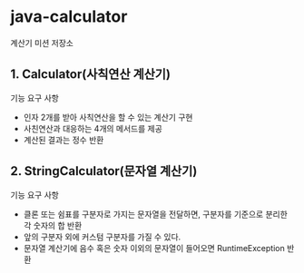 # java-calculator

계산기 미션 저장소

## 1. Calculator(사칙연산 계산기)

기능 요구 사항

- 인자 2개를 받아 사칙연산을 할 수 있는 계산기 구현
- 사친연산과 대응하는 4개의 메서드를 제공
- 계산된 결과는 정수 반환


## 2. StringCalculator(문자열 계산기)

기능 요구 사항

- 클론 또는 쉼표를 구분자로 가지는 문자열을 전달하면, 구분자를 기준으로 분리한 각 숫자의 합 반환
- 앞의 구분자 외에 커스텀 구분자를 가질 수 있다.
- 문자열 계산기에 음수 혹은 숫자 이외의 문자열이 들어오면 RuntimeException 반환